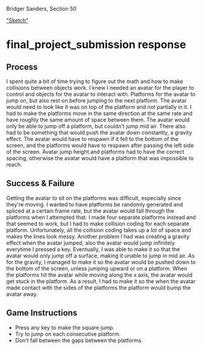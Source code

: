 Bridger Sanders, Section 50

["Sketch"](https://bridger-sanders.github.io/120-work/final_project_submission)

# final_project_submission response

## Process
I spent quite a bit of time trying to figure out the math and how to make collisions between objects work. I knew I needed an avatar for the player to control and objects for the avatar to interact with. Platforms for the avatar to jump on, but also rest on before jumping to the next platform. The avatar would need to look like it was on top of the platform and not partially in it. I had to make the platforms move in the same direction at the same rate and have roughly the same amount of space between them. The avatar would only be able to jump off a platform, but couldn't jump mid air. There also had to be something that would push the avatar down constantly, a gravity effect. The avatar would have to respawn if it fell to the bottom of the screen, and the platforms would have to respawn after passing the left side of the screen. Avatar jump height and platforms had to have the correct spacing, otherwise the avatar would have a platform that was impossible to reach.
## Success & Failure
Getting the avatar to sit on the platforms was difficult, especially since they're moving. I wanted to have platforms be randomly generated and spliced at a certain frame rate, but the avatar would fall through the platforms when I attempted that. I made four separate platforms instead and that seemed to work, but I had to make collision coding for each separate platform. Unfortunately, all the collision coding takes up a lot of space and makes the lines look messy. Another problem I had was creating a gravity effect when the avatar jumped, also the avatar would jump infinitely everytime I pressed a key. Eventually, I was able to make it so that the avatar would only jump off a surface, making it unable to jump in mid air. As for the gravity, I managed to make it so the avatar would be pushed down to the bottom of the screen, unless jumping upward or on a platform. When the platforms hit the avatar while moving along the x axis, the avatar would get stuck in the platform. As a result, I had to make it so the when the avatar made contact with the sides of the platforms the platform would bump the avatar away. 
## Game Instructions
- Press any key to make the square jump.
- Try to jump on each consecutive platform.
- Don't fall between the gaps between the platforms.